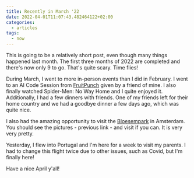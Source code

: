 ```yaml
---
title: Recently in March '22
date: 2022-04-01T11:07:43.482464122+02:00
categories:
  - articles
tags:
  - now
---
```


This is going to be a relatively short post, even though many things happened last month. The first three months of 2022 are completed and there's now only 9 to go. That's quite scary. Time flies!

<!--more-->

During March, I went to more in-person events than I did in February. I went to an AI Code Session from [FruitPunch](https://fruitpunch.ai/) given by a friend of mine. I also finally watched Spider-Men: No Way Home and I quite enjoyed it. Additionally, I had a few dinners with friends. One of my friends left for their home country and we had a goodbye dinner a few days ago, which was quite nice.

I also had the amazing opportunity to visit the [Bloesempark](/2022/03/27/visit-to-the-bloesempark) in Amsterdam. You should see the pictures - previous link - and visit if you can. It is very very pretty.

Yesterday, I flew into Portugal and I'm here for a week to visit my parents. I had to change this flight twice due to other issues, such as Covid, but I'm finally here!

Have a nice April y'all!
